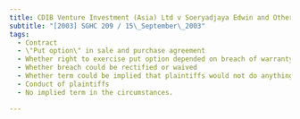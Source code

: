 ```yaml
---
title: CDIB Venture Investment (Asia) Ltd v Soeryadjaya Edwin and Others and Another Suit 
subtitle: "[2003] SGHC 209 / 15\_September\_2003"
tags:
  - Contract
  - \"Put option\" in sale and purchase agreement
  - Whether right to exercise put option depended on breach of warranty
  - Whether breach could be rectified or waived
  - Whether term could be implied that plaintiffs would not do anything to jeopardise the project
  - Conduct of plaintiffs
  - No implied term in the circumstances.

---
```


